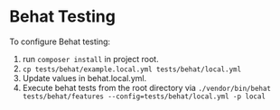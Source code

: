 # Behat Testing

To configure Behat testing:

1. run `composer install` in project root. 
1. `cp tests/behat/example.local.yml tests/behat/local.yml`
1. Update values in behat.local.yml.
1. Execute behat tests from the root directory via `./vendor/bin/behat tests/behat/features --config=tests/behat/local.yml -p local`
